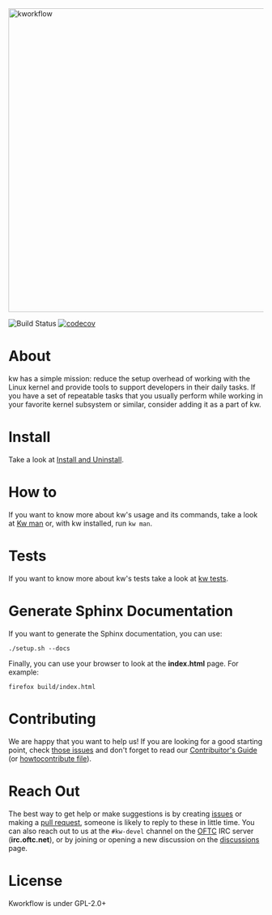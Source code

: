 <img src="images/kw_logo.png" width="600" alt="kworkflow">

![Build Status](https://github.com/kworkflow/kworkflow/actions/workflows/unit_tests.yml/badge.svg?branch=unstable)
[![codecov](https://codecov.io/gh/kworkflow/kworkflow/branch/unstable/graph/badge.svg?token=ZQ52EK8VWF)](https://codecov.io/gh/kworkflow/kworkflow)

# About

kw has a simple mission: reduce the setup overhead of working with the Linux
kernel and provide tools to support developers in their daily tasks. If you
have a set of repeatable tasks that you usually perform while working in your
favorite kernel subsystem or similar, consider adding it as a part of kw.

# Install

Take a look at
[Install and Uninstall](documentation/content/installanduninstall.rst).

# How to

If you want to know more about kw's usage and its commands, take a look at
[Kw man](documentation/man/kw.rst) or, with kw installed, run `kw man`.

# Tests

If you want to know more about kw's tests take a look at
[kw tests](documentation/content/tests.rst).

# Generate Sphinx Documentation

If you want to generate the Sphinx documentation, you can use:

```
./setup.sh --docs
```

Finally, you can use your browser to look at the **index.html** page. For
example:

```
firefox build/index.html
```

# Contributing

We are happy that you want to help us! If you are looking for a good starting
point, check
[those issues](https://github.com/kworkflow/kworkflow/labels/good%20first%20issue)
and don't forget to read our
[Contribuitor's Guide](https://kworkflow.org/content/howtocontribute.html)
(or [howtocontribute file](documentation/content/howtocontribute.rst)).

# Reach Out

The best way to get help or make suggestions is by creating
[issues](https://github.com/kworkflow/kworkflow/issues) or making a
[pull request](https://github.com/kworkflow/kworkflow/pulls), someone is
likely to reply to these in little time.
You can also reach out to us at the `#kw-devel` channel on the
[OFTC](https://www.oftc.net/) IRC server (**irc.of</span>tc.n</span>et**), or
by joining or opening a new discussion on the
[discussions](https://github.com/kworkflow/kworkflow/discussions) page.

# License

Kworkflow is under GPL-2.0+

